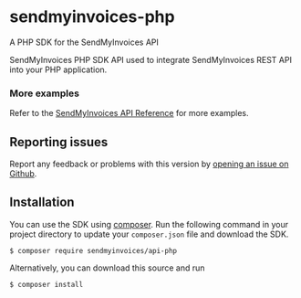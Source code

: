 # sendmyinvoices-php

A PHP SDK for the SendMyInvoices API

SendMyInvoices PHP SDK API used to integrate SendMyInvoices REST API into your PHP application. 

### More examples
Refer to the [SendMyInvoices API Reference](https://api.sendmyinvoices.com/v1/doc) for more examples.

## Reporting issues
Report any feedback or problems with this version by [opening an issue on Github](http://github.com/sendmyinvoices/api-php/issues).

## Installation

You can use the SDK using [composer](https://getcomposer.org/). Run the following command in your project directory to update your `composer.json` file and download the SDK.

    $ composer require sendmyinvoices/api-php

Alternatively, you can download this source and run

	$ composer install
